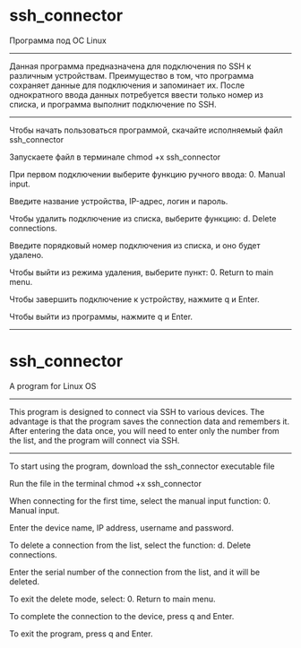 # ssh_connector
Программа под ОС Linux
______________________________________________________________________________________________________________________________________
Данная программа предназначена для подключения по SSH к различным устройствам.
Преимущество в том, что программа сохраняет данные для подключения и запоминает их.
После однократного ввода данных потребуется ввести только номер из списка, и программа выполнит подключение по SSH.
______________________________________________________________________________________________________________________________________

Чтобы начать пользоваться программой, скачайте исполняемый файл ssh_connector

Запускаете файл в терминале chmod +x ssh_connector

При первом подключении выберите функцию ручного ввода: 0. Manual input.

Введите название устройства, IP-адрес, логин и пароль.

Чтобы удалить подключение из списка, выберите функцию: d. Delete connections.

Введите порядковый номер подключения из списка, и оно будет удалено.

Чтобы выйти из режима удаления, выберите пункт: 0. Return to main menu.

Чтобы завершить подключение к устройству, нажмите q и Enter.

Чтобы выйти из программы, нажмите q и Enter.
________________________________________________________________________________________________________________________________________

# ssh_connector
A program for Linux OS
________________________________________________________________________________________________________________________________________
This program is designed to connect via SSH to various devices. 
The advantage is that the program saves the connection data and remembers it.
After entering the data once, you will need to enter only the number from the list, and the program will connect via SSH.
________________________________________________________________________________________________________________________________________

To start using the program, download the ssh_connector executable file

Run the file in the terminal chmod +x ssh_connector

When connecting for the first time, select the manual input function: 0. Manual input.

Enter the device name, IP address, username and password.

To delete a connection from the list, select the function: d. Delete connections.

Enter the serial number of the connection from the list, and it will be deleted.

To exit the delete mode, select: 0. Return to main menu.

To complete the connection to the device, press q and Enter.

To exit the program, press q and Enter.





